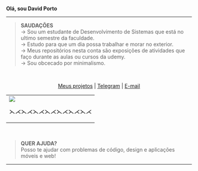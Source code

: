 **Olá, sou David Porto**

----
>**SAUDAÇÕES**<br>
→ Sou um estudante de Desenvolvimento de Sistemas que está no ultimo semestre da faculdade.\
→ Estudo para que um dia possa trabalhar e morar no exterior.\
→ Meus repositórios nesta conta são exposições de atividades que faço durante as aulas ou cursos da udemy.\
→ Sou obcecado por minimalismo.


<br>

<p align="center">
<a href="https://github.com/davidevol?tab=repositories">Meus projetos</a> | <a href="https://t.me/RosaEscuro">Telegram</a> | <a href="mailto:davidcontato@pm.me">E-mail</a>
</p>

<table align="center">
<td>
<img src="https://github-readme-stats.vercel.app/api/top-langs/?username=davidevol&langs_count=15&title_color=58a6ff&hide_border=true&layout=compact&hide=Jupyter%20Notebook,php,html,css&bg_color=00000000">
  <p align="center">⋋⋌⋋⋌⋋⋌⋋⋌⋋⋌⋋⋌⋋⋌</p>
</td>

</table>

<br>


>**QUER AJUDA?**<br>
Posso te ajudar com problemas de código, design e aplicações móveis e web!

----
